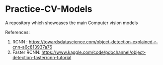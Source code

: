 # Practice-CV-Models
A repository which showcases the main Computer vision models

References:
1) RCNN : https://towardsdatascience.com/object-detection-explained-r-cnn-a6c813937a76
2) Faster RCNN: https://www.kaggle.com/code/pdochannel/object-detection-fasterrcnn-tutorial
